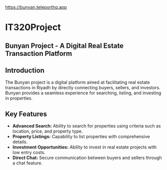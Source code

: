  https://bunyan.teleporthq.app
# IT320Project
## Bunyan Project - A Digital Real Estate Transaction Platform

## Introduction
The Bunyan project is a digital platform aimed at facilitating real estate transactions in Riyadh by directly connecting buyers, sellers, and investors. Bunyan provides a seamless experience for searching, listing, and investing in properties.

## Key Features
- **Advanced Search:** Ability to search for properties using criteria such as location, price, and property type.
- **Property Listings:** Capability to list properties with comprehensive details.
- **Investment Opportunities:** Ability to invest in real estate projects with low entry costs.
- **Direct Chat:** Secure communication between buyers and sellers through a chat feature.

